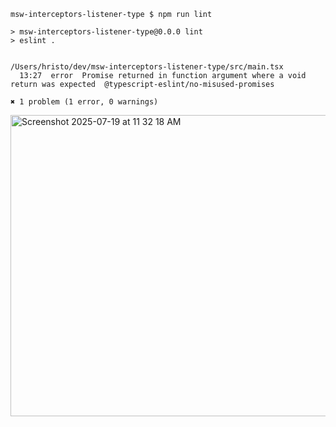 ```console
msw-interceptors-listener-type $ npm run lint

> msw-interceptors-listener-type@0.0.0 lint
> eslint .


/Users/hristo/dev/msw-interceptors-listener-type/src/main.tsx
  13:27  error  Promise returned in function argument where a void return was expected  @typescript-eslint/no-misused-promises

✖ 1 problem (1 error, 0 warnings)
```

<img width="1133" height="482" alt="Screenshot 2025-07-19 at 11 32 18 AM" src="https://github.com/user-attachments/assets/afd00c89-cea8-44b8-9200-1935b59e44c7" />
